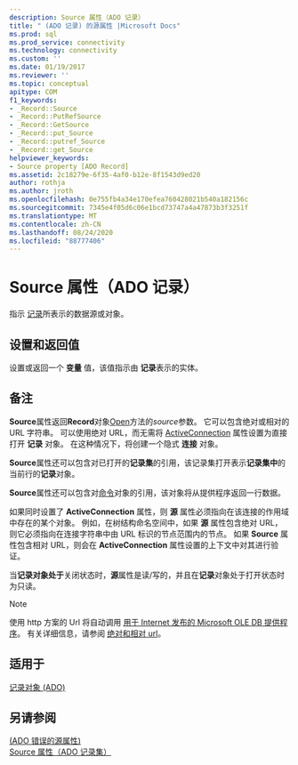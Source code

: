 ```yaml
---
description: Source 属性（ADO 记录）
title: " (ADO 记录) 的源属性 |Microsoft Docs"
ms.prod: sql
ms.prod_service: connectivity
ms.technology: connectivity
ms.custom: ''
ms.date: 01/19/2017
ms.reviewer: ''
ms.topic: conceptual
apitype: COM
f1_keywords:
- _Record::Source
- _Record::PutRefSource
- _Record::GetSource
- _Record::put_Source
- _Record::putref_Source
- _Record::get_Source
helpviewer_keywords:
- Source property [ADO Record]
ms.assetid: 2c18279e-6f35-4af0-b12e-8f1543d9ed20
author: rothja
ms.author: jroth
ms.openlocfilehash: 0e755fb4a34e170efea760428021b540a182156c
ms.sourcegitcommit: 7345e4f05d6c06e1bcd73747a4a47873b3f3251f
ms.translationtype: MT
ms.contentlocale: zh-CN
ms.lasthandoff: 08/24/2020
ms.locfileid: "88777406"
---
```

# <a name="source-property-ado-record"></a>Source 属性（ADO 记录）
指示 [记录](./record-object-ado.md)所表示的数据源或对象。  
  
## <a name="settings-and-return-values"></a>设置和返回值  
 设置或返回一个 **变量** 值，该值指示由 **记录**表示的实体。  
  
## <a name="remarks"></a>备注  
 **Source**属性返回**Record**对象[Open](./open-method-ado-record.md)方法的*source*参数。 它可以包含绝对或相对的 URL 字符串。 可以使用绝对 URL，而无需将 [ActiveConnection](./activeconnection-property-ado.md) 属性设置为直接打开 **记录** 对象。 在这种情况下，将创建一个隐式 **连接** 对象。  
  
 **Source**属性还可以包含对已打开的**记录集**的引用，该记录集打开表示**记录集中**的当前行的**记录**对象。  
  
 **Source**属性还可以包含对[命令](./command-object-ado.md)对象的引用，该对象将从提供程序返回一行数据。  
  
 如果同时设置了 **ActiveConnection** 属性，则 **源** 属性必须指向在该连接的作用域中存在的某个对象。 例如，在树结构命名空间中，如果 **源** 属性包含绝对 URL，则它必须指向在连接字符串中由 URL 标识的节点范围内的节点。 如果 **Source** 属性包含相对 URL，则会在 **ActiveConnection** 属性设置的上下文中对其进行验证。  
  
 当**记录对象处于**关闭状态时，**源**属性是读/写的，并且在**记录**对象处于打开状态时为只读。  
  
> [!NOTE]
>  使用 http 方案的 Url 将自动调用 [用于 Internet 发布的 Microsoft OLE DB 提供程序](../../guide/appendixes/microsoft-ole-db-provider-for-internet-publishing.md)。 有关详细信息，请参阅 [绝对和相对 url](../../guide/data/absolute-and-relative-urls.md)。  
  
## <a name="applies-to"></a>适用于  
 [记录对象 (ADO)](./record-object-ado.md)  
  
## <a name="see-also"></a>另请参阅  
 [ (ADO 错误的源属性) ](./source-property-ado-error.md)   
 [Source 属性（ADO 记录集）](./source-property-ado-recordset.md)
